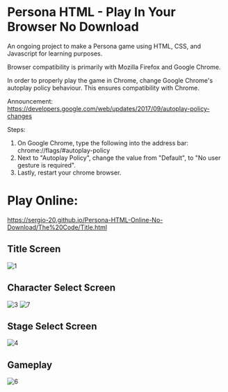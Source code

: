# Persona HTML - Play In Your Browser No Download

An ongoing project to make a Persona game using HTML, CSS, and Javascript for learning purposes.

Browser compatibility is primarily with Mozilla Firefox and Google Chrome.

In order to properly play the game in Chrome, change Google Chrome's autoplay policy behaviour. This ensures compatibility with Chrome.

Announcement: https://developers.google.com/web/updates/2017/09/autoplay-policy-changes

Steps:
1) On Google Chrome, type the following into the address bar:  chrome://flags/#autoplay-policy
2) Next to "Autoplay Policy", change the value from "Default", to "No user gesture is required".
3) Lastly, restart your chrome browser.


# Play Online:
https://sergio-20.github.io/Persona-HTML-Online-No-Download/The%20Code/Title.html

## Title Screen
![1](https://user-images.githubusercontent.com/29030325/51750600-67667900-2067-11e9-9995-245d1db82da2.png)

## Character Select Screen
![3](https://user-images.githubusercontent.com/29030325/51750732-d217b480-2067-11e9-9f56-8809e4c76be2.png)
![7](https://user-images.githubusercontent.com/29030325/51751104-d395ac80-2068-11e9-9edc-72912bd258aa.png)

## Stage Select Screen
![4](https://user-images.githubusercontent.com/29030325/51750809-03908000-2068-11e9-8988-9dbcdb22868c.png)

## Gameplay
![6](https://user-images.githubusercontent.com/29030325/51750853-21f67b80-2068-11e9-9542-1b8f651437b0.png)

